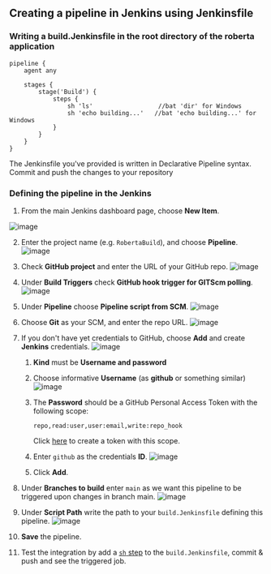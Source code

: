 ## Creating a pipeline in Jenkins using Jenkinsfile
### Writing a build.Jenkinsfile in the root directory of the roberta application
```text
pipeline {
    agent any

    stages {
        stage('Build') {
            steps {
                sh 'ls'                  //bat 'dir' for Windows
                sh 'echo building...'   //bat 'echo building...' for Windows
            }
        }
    }
}
```

The Jenkinsfile you've provided is written in Declarative Pipeline syntax.
Commit and push the changes to your repository

### Defining the pipeline in the Jenkins
1. From the main Jenkins dashboard page, choose **New Item**.
   
 ![image](https://github.com/swatipal1010/CICD-Practice-Repo/assets/110754474/0cf2da0f-9d33-4d6e-91f1-695d798de7ea)
 
2. Enter the project name (e.g. `RobertaBuild`), and choose **Pipeline**.
  ![image](https://github.com/swatipal1010/CICD-Practice-Repo/assets/110754474/a6f52ac5-987d-46c2-bf1f-ba3643fad472)

3. Check **GitHub project** and enter the URL of your GitHub repo.
   ![image](https://github.com/swatipal1010/CICD-Practice-Repo/assets/110754474/e720e65d-998e-440c-baac-04009184a9a0)

4. Under **Build Triggers** check **GitHub hook trigger for GITScm polling**.
   ![image](https://github.com/swatipal1010/CICD-Practice-Repo/assets/110754474/86452d73-f7b5-4e31-8861-a402e6030534)

5. Under **Pipeline** choose **Pipeline script from SCM**.
   ![image](https://github.com/swatipal1010/CICD-Practice-Repo/assets/110754474/96333257-28bc-456b-9a8c-edbedbf29272)

6. Choose **Git** as your SCM, and enter the repo URL.
    ![image](https://github.com/swatipal1010/CICD-Practice-Repo/assets/110754474/0a1681b9-c105-4c6b-8df4-b0d561bb24c9)

7. If you don't have yet credentials to GitHub, choose **Add** and create **Jenkins** credentials.
    ![image](https://github.com/swatipal1010/CICD-Practice-Repo/assets/110754474/fcfb069a-cb76-465a-b74d-480fbe1ac9f7)

   1. **Kind** must be **Username and password**
   2. Choose informative **Username** (as **github** or something similar)
      ![image](https://github.com/swatipal1010/CICD-Practice-Repo/assets/110754474/5634fa22-812f-4881-abc4-836f880e8bad)

   3. The **Password** should be a GitHub Personal Access Token with the following scope:
      ```text
      repo,read:user,user:email,write:repo_hook
      ```
      Click [here](https://github.com/settings/tokens/new?scopes=repo,read:user,user:email,write:repo_hook) to create a token with this scope.
   4. Enter `github` as the credentials **ID**.
      ![image](https://github.com/swatipal1010/CICD-Practice-Repo/assets/110754474/61618f56-a5af-4eec-b3be-bf15ed0653ba)

   5. Click **Add**.
8. Under **Branches to build** enter `main` as we want this pipeline to be triggered upon changes in branch main.
    ![image](https://github.com/swatipal1010/CICD-Practice-Repo/assets/110754474/071afe7e-66da-44de-aadb-fded9b40221c)

9. Under **Script Path** write the path to your `build.Jenkinsfile` defining this pipeline.
    ![image](https://github.com/swatipal1010/CICD-Practice-Repo/assets/110754474/397a0dbc-818c-4a13-89da-643b2c5a1a77)

10. **Save** the pipeline.
11. Test the integration by add a [`sh` step](https://www.jenkins.io/doc/pipeline/tour/running-multiple-steps/#linux-bsd-and-mac-os) to the `build.Jenkinsfile`, commit & push and see the triggered job.
